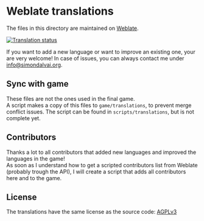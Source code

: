# Weblate translations
The files in this directory are maintained on [Weblate](https://hosted.weblate.org/projects/99-managers-futsal-edition).  

<a href="https://hosted.weblate.org/engage/99-managers-futsal-edition/">
<img src="https://hosted.weblate.org/widget/99-managers-futsal-edition/game/287x66-white.png" alt="Translation status" />
</a>

If you want to add a new language or want to improve an existing one, your are very welcome!
In case of issues, you can always contact me under [info@simondalvai.org](mailto:info@simondalvai.org).

## Sync with game
These files are not the ones used in the final game.  
A script makes a copy of this files to `game/translations`, to prevent merge conflict issues.
The script can be found in `scripts/translations`, but is not complete yet.

## Contributors
Thanks a lot to all contributors that added new languages and improved the languages in the game!  
As soon as I understand how to get a scripted contributors list from Weblate (probably trough the API),
I will create a script that adds all contributors here and to the game.


## License
The translations have the same license as the source code: [AGPLv3](LICENSES/AGPL-3.0-or-later.txt)  

